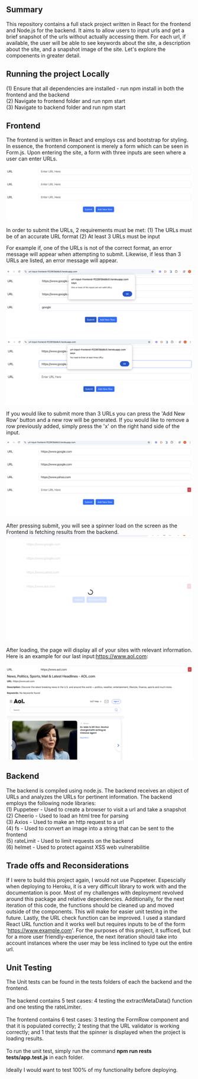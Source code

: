 ## Summary

This repository contains a full stack project written in React for the frontend and Node.js for the backend. It aims to allow users to input urls and get a brief snapshot of the urls without actually accessing them. For each url, if available, the user will be able to see keywords about the site, a description about the site, and a snapshot image of the site. Let's explore the compoenents in greater detail.

## Running the project Locally
(1) Ensure that all dependencies are installed - run npm install in both the frontend and the backend <br>
(2) Navigate to frontend folder and run npm start<br>
(3) Navigate to backend folder and run npm start

## Frontend
The frontend is written in React and employs css and bootstrap for styling. In essence, the frontend component is  merely a form which can be seen in Form.js. Upon entering the site, a form with three inputs are seen where a user can enter URLs. 

![Project Screenshot](images/onLoad.png)

In order to submit the URLs, 2 requirements must be met:
(1) The URLs must be of an accurate URL format
(2) At least 3 URLs must be input

For example if, one of the URLs is not of the correct format, an error message will appear when attempting to submit. Likewise, if less than 3 URLs are listed, an error message will appear.

![Project Screenshot](images/incorrectFormat.png)
![Project Screenshot](images/tooFewUrls.png)




If you would like to submit more than 3 URLs you can press the 'Add New Row' button and a new row will be generated. If you would like to remove a row previously added, simply press the 'x' on the right hand side of the input.

![Project Screenshot](images/newRow.png)





After pressing submit, you will see a spinner load on the screen as the Frontend is fetching results from the backend.
![Project Screenshot](images/spinner.png)





After loading, the page will display all of your sites with relevant information. Here is an example for our last input:https://www.aol.com:

![Project Screenshot](images/submitted.png)

## Backend

The backend is compiled using node.js. The backend receives an object of URLs and analyzes the URLs for pertinent information. The backend employs the following node libraries:<br>
(1) Puppeteer - Used to create a browser to visit a url and take a snapshot <br>
(2) Cheerio - Used to load an html tree for parsing <br>
(3) Axios - Used to make an http request to a url <br>
(4) fs - Used to convert an image into a string that can be sent to the frontend <br>
(5) rateLimit - Used to limit requests on the backend<br>
(6) helmet - Used to protect against XSS web vulnerabilitie<br>

## Trade offs and Reconsiderations
If I were to build this project again, I would not use Puppeteer. Espescially when deploying to Heroku, it is a very difficult library to work with and the documentation is poor. Most of my challenges with deployment revolved around this package and relative dependencies. Additionally, for the next iteration of this code, the functions should be cleaned up and moved outside of the components. This will make for easier unit testing in the future. Lastly, the URL check function can be improved. I used a standard React URL function and it works well but requires inputs to be of the form 'https://www.example.com'. For the purposes of this project, it sufficed, but for a more user friendly-experience, the next iteration should take into account instances where the user may be less inclined to type out the entire url. 

## Unit Testing
The Unit tests can be found in the tests folders of each the backend and the frontend. 
<br>
<br>
The backend contains 5 test cases: 4 testing the extractMetaData() function and one testing the rateLimiter.
<br>
<br>
The frontend contains 6 test cases: 3 testing the FormRow component and that it is populated correctly; 2 testing that the URL validator is working correctly; and 1 that tests that the spinner is displayed when the project is loading results.
<br>
<br>
To run the unit test, simply run the command __npm run rests __tests__/app.test.js__ in each folder.
<br>
<br>
Ideally I would want to test 100% of my functionality before deploying.












